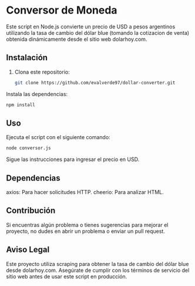 # Conversor de Moneda

Este script en Node.js convierte un precio de USD a pesos argentinos utilizando la tasa de cambio del dólar blue (tomando la cotizacion de venta) obtenida dinámicamente desde el sitio web dolarhoy.com.

## Instalación

1. Clona este repositorio:

   ```bash
   git clone https://github.com/evalverde97/dollar-converter.git

Instala las dependencias:

 ```bash
npm install
```

## Uso
Ejecuta el script con el siguiente comando:

``` bash
node conversor.js
```
Sigue las instrucciones para ingresar el precio en USD.

## Dependencias
axios: Para hacer solicitudes HTTP.
cheerio: Para analizar HTML.

## Contribución
Si encuentras algún problema o tienes sugerencias para mejorar el proyecto, no dudes en abrir un problema o enviar un pull request.

## Aviso Legal
Este proyecto utiliza scraping para obtener la tasa de cambio del dólar blue desde dolarhoy.com. Asegúrate de cumplir con los términos de servicio del sitio web antes de usar este script en producción.
